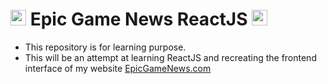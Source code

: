 # <img src="https://user-images.githubusercontent.com/25181517/183897015-94a058a6-b86e-4e42-a37f-bf92061753e5.png" alt="react" width="25" height="25"/> Epic Game News ReactJS <img src="https://user-images.githubusercontent.com/25181517/183897015-94a058a6-b86e-4e42-a37f-bf92561753e5.png" alt="react" width="25" height="25"/>

- This repository is for learning purpose.
- This will be an attempt at learning ReactJS and recreating the frontend interface of my website [EpicGameNews.com](https://epicgamenews.com/)
